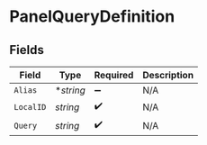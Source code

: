 # PanelQueryDefinition


## Fields

| Field              | Type               | Required           | Description        |
| ------------------ | ------------------ | ------------------ | ------------------ |
| `Alias`            | **string*          | :heavy_minus_sign: | N/A                |
| `LocalID`          | *string*           | :heavy_check_mark: | N/A                |
| `Query`            | *string*           | :heavy_check_mark: | N/A                |